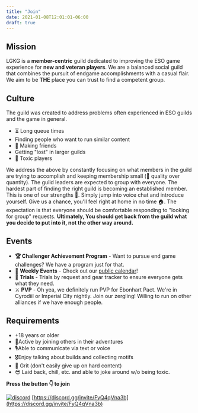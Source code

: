 ```yaml
---
title: "Join"
date: 2021-01-08T12:01:01-06:00
draft: true
---
```


## Mission

LGKG is a **member-centric** guild dedicated to improving the ESO game experience for **new and veteran players**. We are a balanced social guild that combines the pursuit of endgame accomplishments with a casual flair. We aim to be **THE** place you can trust to find a competent group.

## Culture

The guild was created to address problems often experienced in ESO guilds and the game in general.

- ⏳ Long queue times
- Finding people who want to run similar content
- 🥳 Making friends
- Getting "lost" in larger guilds
- 👿 Toxic players

We address the above by constantly focusing on what members in the guild are trying to accomplish and keeping  membership small (💎 quality over quantity). The guild leaders are expected to group with everyone. The hardest part of finding the right guild is becoming an established member. This is one of our strengths 💪. Simply jump into voice chat and introduce yourself. Give us a chance, you'll feel right at home in no time 🏠. The expectation is that everyone should be comfortable responding to "looking for group" requests. **Ultimately, You should get back from the guild what you decide to put into it, not the other way around.**

## Events

* **🏆 Challenger Achievement Program** \- Want to pursue end game challenges? We have a program just for that.
* 📅 **Weekly Events** \- Check out our [public calendar](https://lookgoodkillgood.com/calendar)!
* 🥇 **Trials** \- Trials by request and gear tracker to ensure everyone gets what they need.
* ⚔️ **PVP** \- Oh yea, we definitely run PVP for Ebonhart Pact. We're in Cyrodiil or Imperial City nightly. Join our zergling! Willing to run on other alliances if we have enough people.

## Requirements

* \+18 years or older
* 🤝Active by joining others in their adventures
* 🎙️Able to communicate via text or voice
* 🎖️Enjoy talking about builds and collecting motifs
* 💪 Grit (don't easily give up on hard content)
* 😎 Laid back, chill, etc. and able to joke around w/o being toxic.

**Press the button 👇 to join**

[![discord](/images/join_us_discord.png)](https://discord.gg/FyQ4qVna3b)
[https://discord.gg/invite/FyQ4qVna3b](https://discord.gg/invite/FyQ4qVna3b)
